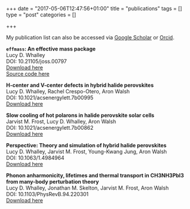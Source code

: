+++
date = "2017-05-06T12:47:56+01:00"
title = "publications"
tags = []
type = "post"
categories = []

+++

My publication list can also be accessed via [Google Scholar](https://scholar.google.co.uk/citations?user=NPOWlz0AAAAJ&hl=en) or [Orcid](https://orcid.org/0000-0002-2992-9871).

<b> `effmass`: An effective mass package</b></br>
Lucy D. Whalley</br>
DOI: 10.21105/joss.00797</br>
[Download here](../papers/effmass.pdf) </br>
[Source code here](https://github.com/lucydot/effmass)

<b>H-center and V-center defects in hybrid halide perovskites</b></br>
Lucy D. Whalley, Rachel Crespo-Otero, Aron Walsh</br>
DOI: 10.1021/acsenergylett.7b00995</br>
[Download here](../papers/VH_Defects_V5.pdf)

<b>Slow cooling of hot polarons in halide perovskite solar cells</b></br>
Jarvist M. Frost, Lucy D. Whalley, Aron Walsh</br>
DOI: 10.1021/acsenergylett.7b00862 </br>
[Download here](../papers/1708_04158.pdf)

<b>Perspective: Theory and simulation of hybrid halide perovskites</b></br>
Lucy D. Whalley, Jarvist M. Frost, Young-Kwang Jung, Aron Walsh</br>
DOI: 10.1063/1.4984964 </br>
[Download here](../papers/1703_09504.pdf)

<b>Phonon anharmonicity, lifetimes and thermal transport in CH3NH3PbI3 from many-body perturbation theory</b></br>
Lucy D. Whalley, Jonathan M. Skelton, Jarvist M. Frost, Aron Walsh</br>
DOI: 10.1103/PhysRevB.94.220301 </br>
[Download here](../papers/1609_00825.pdf)








